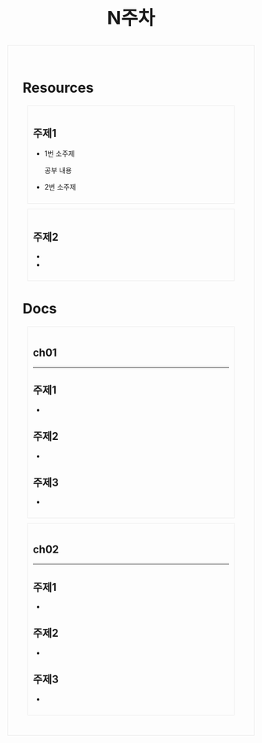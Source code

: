 <div class = title align = center>

## N주차

</div>

<style>
    .title{
        font-size :25px;
        margin-bottom:10px;
    }
    .body {
        border: 1px solid #ebebeb;
        padding:30px;
    }
    .chapter{
        border: 1px solid #ebebeb;
        padding: 10px;
        margin: 10px;
    }
</style>

<div class = body>

# Resources

<div class = chapter>

## 주제1
- 1번 소주제
<ol>
공부 내용
</ol>

- 2번 소주제

 
</div>

<div class = chapter>

## 주제2
- 
- 
</div>

# Docs

<div class = chapter>

## ch01
---
## 주제1
-
## 주제2
-
## 주제3
-

</div>

<div class = chapter>

## ch02
---
## 주제1
-
## 주제2
-
## 주제3
-

</div>
</div>